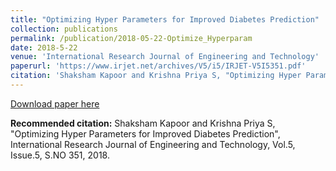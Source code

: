 ```yaml
---
title: "Optimizing Hyper Parameters for Improved Diabetes Prediction"
collection: publications
permalink: /publication/2018-05-22-Optimize_Hyperparam  
date: 2018-5-22
venue: 'International Research Journal of Engineering and Technology'
paperurl: 'https://www.irjet.net/archives/V5/i5/IRJET-V5I5351.pdf'
citation: 'Shaksham Kapoor and Krishna Priya S, "Optimizing Hyper Parameters for Improved Diabetes Prediction", International Research Journal of Engineering and Technology, Vol.5, Issue.5, S.NO 351, 2018.'
---
```


[Download paper here](https://www.irjet.net/archives/V5/i5/IRJET-V5I5351.pdf)

**Recommended citation:** Shaksham Kapoor and Krishna Priya S, "Optimizing Hyper Parameters for Improved Diabetes Prediction", International Research Journal of Engineering and Technology, Vol.5, Issue.5, S.NO 351, 2018.


